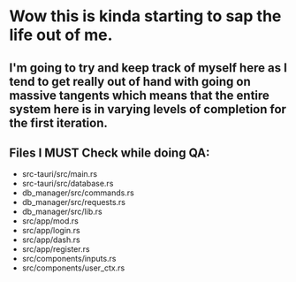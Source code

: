 # Wow this is kinda starting to sap the life out of me.

I'm going to try and keep track of myself here as I tend
to get really out of hand with going on massive tangents
which means that the entire system here is in varying
levels of completion for the first iteration.
--------------------------------------------------------
## Files I MUST Check while doing QA:
- src-tauri/src/main.rs
- src-tauri/src/database.rs
- db_manager/src/commands.rs
- db_manager/src/requests.rs
- db_manager/src/lib.rs
- src/app/mod.rs
- src/app/login.rs
- src/app/dash.rs
- src/app/register.rs
- src/components/inputs.rs
- src/components/user_ctx.rs